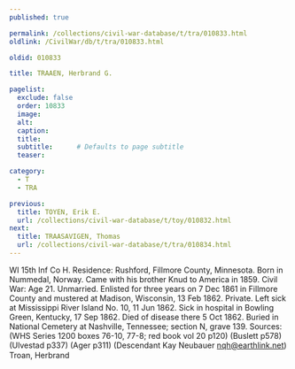 ```yaml
---
published: true

permalink: /collections/civil-war-database/t/tra/010833.html
oldlink: /CivilWar/db/t/tra/010833.html

oldid: 010833

title: TRAAEN, Herbrand G.

pagelist:
  exclude: false
  order: 10833
  image: 
  alt:
  caption:
  title:
  subtitle:      # Defaults to page subtitle
  teaser:

category: 
  - T 
  - TRA

previous:
  title: TOYEN, Erik E.
  url: /collections/civil-war-database/t/toy/010832.html  
next:
  title: TRAASAVIGEN, Thomas
  url: /collections/civil-war-database/t/tra/010834.html   
---
```

WI 15th Inf Co H. Residence: Rushford, Fillmore County, Minnesota. Born in Nummedal, Norway. Came with his brother Knud to America in 1859. Civil War: Age 21. Unmarried. Enlisted for three years on 7 Dec 1861 in Fillmore County and mustered at Madison, Wisconsin, 13 Feb 1862. Private. Left sick at Mississippi River Island No. 10, 11 Jun 1862. Sick in hospital in Bowling Green, Kentucky, 17 Sep 1862. Died of disease there 5 Oct 1862. Buried in National Cemetery at Nashville, Tennessee; section N, grave 139. Sources: (WHS Series 1200 boxes 76-10, 77-8; red book vol 20 p120) (Buslett p578) (Ulvestad p337) (Ager p311) (Descendant Kay Neubauer [nqh@earthlink.net](mailto:nqh@earthlink.net)) &#147;Troan, Herbrand&#148;